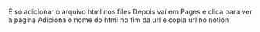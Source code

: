 É só adicionar o arquivo html nos files
Depois vai em Pages e clica para ver a página
Adiciona o nome do html no fim da url 
e copia url no notion
